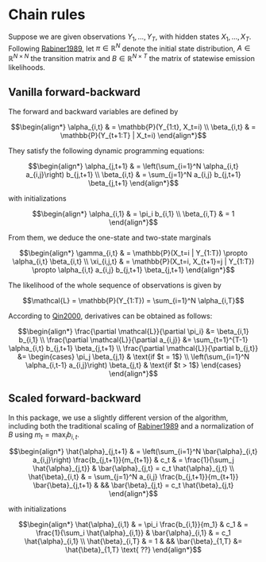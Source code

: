# Chain rules

Suppose we are given observations $Y_1, ..., Y_T$, with hidden states $X_1, ..., X_T$.
Following [Rabiner1989](@cite), let $\pi \in \mathbb{R}^N$ denote the initial state distribution, $A \in \mathbb{R}^{N \times N}$ the transition matrix and $B \in \mathbb{R}^{N \times T}$ the matrix of statewise emission likelihoods.

## Vanilla forward-backward

The forward and backward variables are defined by

```math
\begin{align*}
\alpha_{i,t} & = \mathbb{P}(Y_{1:t}, X_t=i) \\
\beta_{i,t} & = \mathbb{P}(Y_{t+1:T} | X_t=i)
\end{align*}
```

They satisfy the following dynamic programming equations:

```math
\begin{align*}
\alpha_{j,t+1} & = \left(\sum_{i=1}^N \alpha_{i,t} a_{i,j}\right) b_{j,t+1} \\
\beta_{i,t} & = \sum_{j=1}^N a_{i,j} b_{j,t+1} \beta_{j,t+1}
\end{align*}
```

with initializations

```math
\begin{align*}
\alpha_{i,1} & = \pi_i b_{i,1} \\
\beta_{i,T} & = 1
\end{align*}
```

From them, we deduce the one-state and two-state marginals

```math
\begin{align*}
\gamma_{i,t} & = \mathbb{P}(X_t=i | Y_{1:T}) \propto \alpha_{i,t} \beta_{i,t} \\
\xi_{i,j,t} & = \mathbb{P}(X_t=i, X_{t+1}=j | Y_{1:T}) \propto \alpha_{i,t} a_{i,j} b_{j,t+1} \beta_{j,t+1}
\end{align*}
```

The likelihood of the whole sequence of observations is given by

```math
\mathcal{L} = \mathbb{P}(Y_{1:T}) = \sum_{i=1}^N \alpha_{i,T}
```

According to [Qin2000](@cite), derivatives can be obtained as follows:

```math
\begin{align*}
\frac{\partial \mathcal{L}}{\partial \pi_i} &= \beta_{i,1} b_{i,1} \\
\frac{\partial \mathcal{L}}{\partial a_{i,j}} &= \sum_{t=1}^{T-1} \alpha_{i,t} b_{j,t+1} \beta_{j,t+1} \\
\frac{\partial \mathcal{L}}{\partial b_{j,t}} &= \begin{cases}
\pi_j \beta_{j,1} & \text{if $t = 1$} \\
\left(\sum_{i=1}^N \alpha_{i,t-1} a_{i,j}\right) \beta_{j,t} & \text{if $t > 1$}
\end{cases}
\end{align*}
```

## Scaled forward-backward

In this package, we use a slightly different version of the algorithm, including both the traditional scaling of [Rabiner1989](@cite) and a normalization of $B$ using $m_t = \max_i b_{i,t}$.

```math
\begin{align*}
\hat{\alpha}_{j,t+1} & = \left(\sum_{i=1}^N \bar{\alpha}_{i,t} a_{i,j}\right) \frac{b_{j,t+1}}{m_{t+1}} & c_t & = \frac{1}{\sum_j \hat{\alpha}_{j,t}} & \bar{\alpha}_{j,t} = c_t \hat{\alpha}_{j,t} \\
\hat{\beta}_{i,t} & = \sum_{j=1}^N a_{i,j} \frac{b_{j,t+1}}{m_{t+1}} \bar{\beta}_{j,t+1} & && \bar{\beta}_{j,t} = c_t \hat{\beta}_{j,t}
\end{align*}
```

with initializations

```math
\begin{align*}
\hat{\alpha}_{i,1} & = \pi_i \frac{b_{i,1}}{m_1} & c_1 & = \frac{1}{\sum_i \hat{\alpha}_{i,1}} & \bar{\alpha}_{i,1} & = c_1 \hat{\alpha}_{i,1} \\
\hat{\beta}_{i,T} & = 1 & && \bar{\beta}_{1,T} &= \hat{\beta}_{1,T} \text{ ??}
\end{align*}
```
